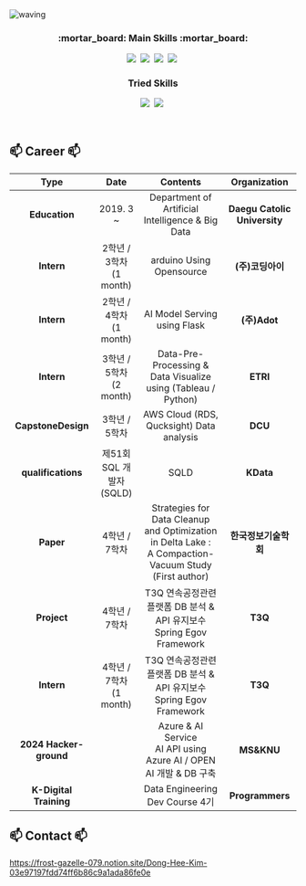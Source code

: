 ## <a id="waving">
![waving](https://capsule-render.vercel.app/api?type=waving&height=200&text=DongHee-Kim&fontSize=60&fontAlign=50&fontAlignY=40&color=gradient)

<h3 align="center">:mortar_board: Main Skills :mortar_board:</h3>

<p align="center">
  <img src="https://img.shields.io/badge/Python-3766AB?style=flat-square&logo=Python&logoColor=white"/></a>&nbsp
  <img src="https://img.shields.io/badge/Mysql-E6B91E?style=flat-square&logo=MySql&logoColor=white"/></a>&nbsp
  <img src="https://img.shields.io/badge/MariaDB-003545?style=flat-square&logo=mariaDB&logoColor=white"/></a>&nbsp
  <img src="https://img.shields.io/badge/Amazon AWS-232F3E?style=flat-square&logo=amazonaws&logoColor=white"/></a>&nbsp
</p>

<h3 align="center"> Tried Skills </h3>

<p align="center">
  <img src="https://img.shields.io/badge/Flask-000000?style=flat-square&logo=flask&logoColor=white"></a>&nbsp
  <img src="https://img.shields.io/badge/Spring-6DB33F?style=flat-square&logo=Spring&logoColor=white"/></a>&nbsp
</p>

<br>

## 📫 Career 📫

| **Type** | **Date** | **Contents** | **Organization** |
|:--------:|:--------:|:--------:|:--------:|
| **Education** | 2019. 3 ~  | Department of Artificial Intelligence & Big Data | **Daegu Catolic University** |
| **Intern** | 2학년 / 3학차<br>(1 month) | arduino Using Opensource | **(주)코딩아이** |
| **Intern** | 2학년 / 4학차<br>(1 month)  | AI Model Serving using Flask | **(주)Adot** |
| **Intern** | 3학년 / 5학차<br>(2 month)  | Data-Pre-Processing & Data Visualize using (Tableau / Python) | **ETRI** |
| **CapstoneDesign** | 3학년 / 5학차  | AWS Cloud (RDS, Qucksight) Data analysis | **DCU** |
| **qualifications** | 제51회 SQL 개발자<br>(SQLD)  | SQLD | **KData** |
| **Paper** | 4학년 / 7학차 | Strategies for Data Cleanup and Optimization in Delta Lake : <br>A Compaction-Vacuum Study (First author) | **한국정보기술학회** |
| **Project** | 4학년 / 7학차 | T3Q 연속공정관련 플랫폼 DB 분석 & API 유지보수<br>Spring Egov Framework | **T3Q** |
| **Intern** | 4학년 / 7학차<br>(1 month) | T3Q 연속공정관련 플랫폼 DB 분석 & API 유지보수<br>Spring Egov Framework | **T3Q** |
| **2024 Hacker-ground** |  | Azure & AI Service <br> AI API using Azure AI / OPEN AI 개발 & DB 구축 | **MS&KNU** |
| **K-Digital Training** |  | Data Engineering Dev Course 4기 | **Programmers** |

## 📫 Contact 📫

https://frost-gazelle-079.notion.site/Dong-Hee-Kim-03e97197fdd74ff6b86c9a1ada86fe0e

<br>
<!--
**donghee-kim775/donghee-kim775** is a ✨ _special_ ✨ repository because its `README.md` (this file) appears on your GitHub profile.

Here are some ideas to get you started:

- 🔭 I’m currently working on ...
- 🌱 I’m currently learning ...
- 👯 I’m looking to collaborate on ...
- 🤔 I’m looking for help with ...
- 💬 Ask me about ...
- 📫 How to reach me: ...
- 😄 Pronouns: ...
- ⚡ Fun fact: ...
-->
